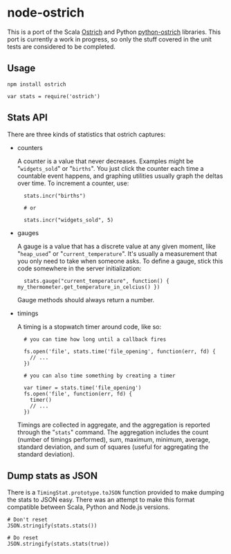 # node-ostrich

This is a port of the Scala [Ostrich](https://github.com/twitter/ostrich) and Python [python-ostrich](https://github.com/wadey/python-ostrich) libraries. This port is currently a work in progress, so only the stuff covered in the unit tests are considered to be completed.

## Usage ##

    npm install ostrich

    var stats = require('ostrich')

## Stats API ##

There are three kinds of statistics that ostrich captures:

- counters

  A counter is a value that never decreases. Examples might be "`widgets_sold`" or "`births`". You
  just click the counter each time a countable event happens, and graphing utilities usually graph
  the deltas over time. To increment a counter, use:

        stats.incr("births")

        # or

        stats.incr("widgets_sold", 5)

- gauges

  A gauge is a value that has a discrete value at any given moment, like "`heap_used`" or
  "`current_temperature`". It's usually a measurement that you only need to take when someone asks.
  To define a gauge, stick this code somewhere in the server initialization:

        stats.gauge("current_temperature", function() { my_thermometer.get_temperature_in_celcius() })

  Gauge methods should always return a number.

- timings

  A timing is a stopwatch timer around code, like so:

        # you can time how long until a callback fires

        fs.open('file', stats.time('file_opening', function(err, fd) {
          // ...
        })

        # you can also time something by creating a timer

        var timer = stats.time('file_opening')
        fs.open('file', function(err, fd) {
          timer()
          // ...
        })

  Timings are collected in aggregate, and the aggregation is reported through the "`stats`" command.
  The aggregation includes the count (number of timings performed), sum, maximum, minimum, average,
  standard deviation, and sum of squares (useful for aggregating the standard deviation).

## Dump stats as JSON ##

There is a `TimingStat.prototype.toJSON` function provided to make dumping the stats to JSON easy.
There was an attempt to make this format compatible between Scala, Python and Node.js versions.

    # Don't reset
    JSON.stringify(stats.stats())

    # Do reset
    JSON.stringify(stats.stats(true))
